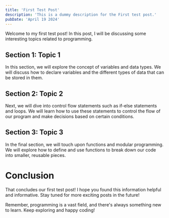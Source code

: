 ```yaml
---
title: 'First Test Post'
description: 'This is a dummy description for the First test post.'
pubDate: 'April 19 2024'
---
```


Welcome to my first test post! In this post, I will be discussing some interesting topics related to programming.

## Section 1: Topic 1

In this section, we will explore the concept of variables and data types. We will discuss how to declare variables and the different types of data that can be stored in them.

## Section 2: Topic 2

Next, we will dive into control flow statements such as if-else statements and loops. We will learn how to use these statements to control the flow of our program and make decisions based on certain conditions.

## Section 3: Topic 3

In the final section, we will touch upon functions and modular programming. We will explore how to define and use functions to break down our code into smaller, reusable pieces.

# Conclusion

That concludes our first test post! I hope you found this information helpful and informative. Stay tuned for more exciting posts in the future!

Remember, programming is a vast field, and there's always something new to learn. Keep exploring and happy coding!
